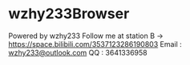 # wzhy233Browser
Powered by wzhy233
Follow me at station B  ->  https://space.bilibili.com/3537123286190803
Email : wzhy233@outlook.com
QQ : 3641336958
